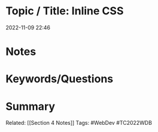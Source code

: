 # Topic / Title: Inline CSS

2022-11-09
22:46


# Notes

# Keywords/Questions

# Summary

Related: [[Section 4 Notes]]
Tags: #WebDev #TC2022WDB 